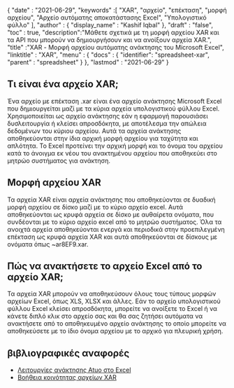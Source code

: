{
  "date" : "2021-06-29",
  "keywords" :[ "XAR", "αρχείο", "επέκταση", "μορφή αρχείου", "Αρχείο αυτόματης αποκατάστασης Excel", "Υπολογιστικό φύλλο" ],
  "author" : {
    "display_name" : "Kashif Iqbal"
},
  "draft" : "false",
  "toc" : true,
  "description":"Μάθετε σχετικά με τη μορφή αρχείου XAR και τα API που μπορούν να δημιουργήσουν και να ανοίξουν αρχεία XAR.",
  "title" :"XAR - Μορφή αρχείου αυτόματης ανάκτησης του Microsoft Excel",
  "linktitle" : "XAR",
  "menu" : {
    "docs" : {
      "identifier": "spreadsheet-xar",
      "parent" : "spreadsheet"
}
},
  "lastmod" : "2021-06-29"
}

## Τι είναι ένα αρχείο XAR;

Ένα αρχείο με επέκταση .xar είναι ένα αρχείο ανάκτησης Microsoft Excel που δημιουργείται μαζί με τα κύρια αρχεία υπολογιστικού φύλλου Excel. Χρησιμοποιείται ως αρχείο ανάκτησης εάν η εφαρμογή παρουσιάσει δυσλειτουργία ή κλείσει απροσδόκητα, με αποτέλεσμα την απώλεια δεδομένων του κύριου αρχείου. Αυτά τα αρχεία ανάκτησης αποθηκεύονται στην ίδια αρχική μορφή αρχείου για ταχύτητα και απλότητα. Το Excel προτείνει την αρχική μορφή και το όνομα του αρχείου κατά το άνοιγμα εκ νέου του ανακτημένου αρχείου που αποθηκεύει στο μητρώο συστήματος για ανάκτηση.

## Μορφή αρχείου XAR

Τα αρχεία XAR είναι αρχεία ανάκτησης που αποθηκεύονται σε δυαδική μορφή αρχείου σε δίσκο μαζί με το κύριο αρχείο excel. Αυτά αποθηκεύονται ως κρυφά αρχεία σε δίσκο με αυθαίρετα ονόματα, που συνδέονται με το κύριο αρχείο excel από το μητρώο συστήματος. Όλα τα ανοιχτά αρχεία αποθηκεύονται ενεργά και περιοδικά στην προεπιλεγμένη επέκταση ως κρυφά αρχεία XAR και αυτά αποθηκεύονται σε δίσκους με ονόματα όπως ~ar8EF9.xar.

## Πώς να ανακτήσετε το αρχείο Excel από το αρχείο XAR;

Τα αρχεία XAR μπορούν να αποθηκεύσουν όλους τους τύπους μορφών αρχείων Excel, όπως XLS, XLSX και άλλες. Εάν το αρχείο υπολογιστικού φύλλου Excel κλείσει απροσδόκητα, μπορείτε να ανοίξετε το Excel ή να κάνετε διπλό κλικ στο αρχείο σας και θα σας ζητήσει αυτόματα να ανακτήσετε από το αποθηκευμένο αρχείο ανάκτησης το οποίο μπορείτε να αποθηκεύσετε με το ίδιο όνομα αρχείου με το αρχικό για πλευρική χρήση.

## βιβλιογραφικές αναφορές

* [Λειτουργίες ανάκτησης Atuo στο Excel](https://learn.microsoft.com/en-us/office/troubleshoot/excel/autorecover-functions-in-excel)
* [Βοήθεια κοινότητας αρχείων XAR](https://answers.microsoft.com/en-us/msoffice/forum/msoffice_excel-mso_win10-mso_365hp/2016-excel-xar-files/5af5e10c-027a-4c24-a403-39e9c590ce8f)

